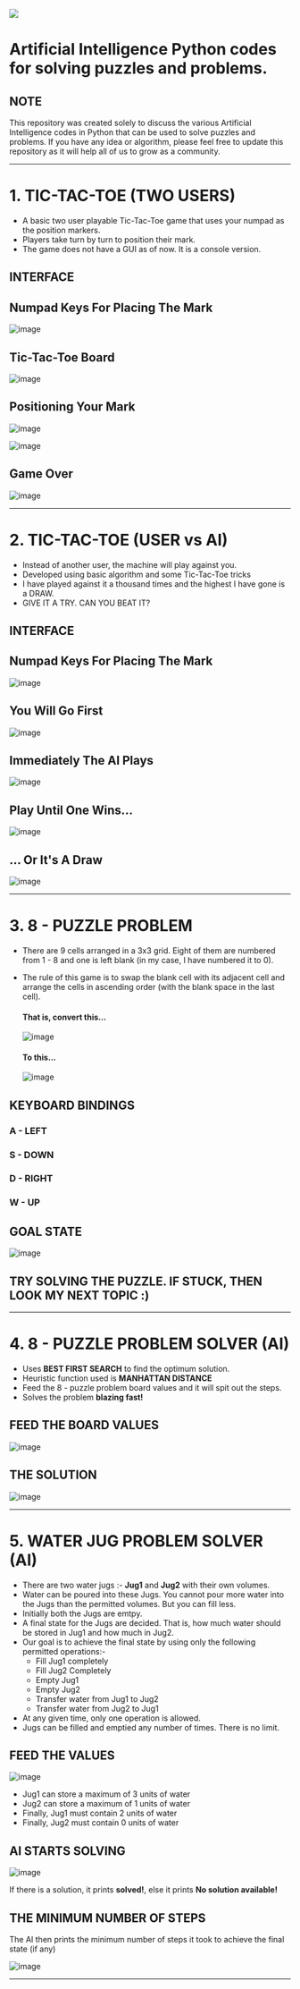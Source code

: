 ![](https://img.shields.io/static/v1?label=OPEN-SOURCED&message=Yes&color=blueviolet)

# Artificial Intelligence Python codes for solving puzzles and problems.

## NOTE

This repository was created solely to discuss the various Artificial Intelligence codes in Python that can be used to solve puzzles and problems. If you have any idea or algorithm, please feel free to update this repository as it will help all of us to grow as a community.

---

# 1. TIC-TAC-TOE (TWO USERS)   
   
- A basic two user playable Tic-Tac-Toe game that uses your numpad as the position markers.   
- Players take turn by turn to position their mark.   
- The game does not have a GUI as of now. It is a console version.

## INTERFACE

## Numpad Keys For Placing The Mark
![image](https://user-images.githubusercontent.com/55954313/125397562-b9ccb900-e3cb-11eb-83f9-a3f32b04927f.png)   


## Tic-Tac-Toe Board  

![image](https://user-images.githubusercontent.com/55954313/125396594-6148ec00-e3ca-11eb-96c6-59ce6d054445.png)   

## Positioning Your Mark

![image](https://user-images.githubusercontent.com/55954313/125396793-a4a35a80-e3ca-11eb-852d-03664844486d.png)   

![image](https://user-images.githubusercontent.com/55954313/125397021-fd72f300-e3ca-11eb-8634-3ecea78cbed1.png)

## Game Over

![image](https://user-images.githubusercontent.com/55954313/125398061-74f55200-e3cc-11eb-9bdc-2ba0b786980a.png)

---

# 2. TIC-TAC-TOE (USER vs AI)   
   
- Instead of another user, the machine will play against you.
- Developed using basic algorithm and some Tic-Tac-Toe tricks
- I have played against it a thousand times and the highest I have gone is a DRAW.
- GIVE IT A TRY. CAN YOU BEAT IT?   

## INTERFACE

## Numpad Keys For Placing The Mark
![image](https://user-images.githubusercontent.com/55954313/125397562-b9ccb900-e3cb-11eb-83f9-a3f32b04927f.png)   

## You Will Go First
![image](https://user-images.githubusercontent.com/55954313/125399778-ad962b00-e3ce-11eb-9178-8fd3e08489af.png)

## Immediately The AI Plays
![image](https://user-images.githubusercontent.com/55954313/125399936-ddddc980-e3ce-11eb-85f3-1d5272b8ac64.png)

## Play Until One Wins...
![image](https://user-images.githubusercontent.com/55954313/125400018-f817a780-e3ce-11eb-8ef0-19d4bbc96618.png)

## ... Or It's A Draw
![image](https://user-images.githubusercontent.com/55954313/125400132-29907300-e3cf-11eb-88d9-eff0ea78f5ec.png)

---

# 3. 8 - PUZZLE PROBLEM   
   
- There are 9 cells arranged in a 3x3 grid. Eight of them are numbered from 1 - 8 and one is left blank (in my case, I have numbered it to 0).
- The rule of this game is to swap the blank cell with its adjacent cell and arrange the cells in ascending order (with the blank space in the last cell).   
  #### That is, convert this...   
  
  ![image](https://user-images.githubusercontent.com/55954313/125402163-b5a39a00-e3d1-11eb-9466-2bc1c7bdef15.png)   
  
  #### To this...   
  
  ![image](https://user-images.githubusercontent.com/55954313/125401360-ad972a80-e3d0-11eb-81e2-7ea72e4e05df.png)   
  
## KEYBOARD BINDINGS

### A - LEFT
### S - DOWN
### D - RIGHT
### W - UP

## GOAL STATE

![image](https://user-images.githubusercontent.com/55954313/125401360-ad972a80-e3d0-11eb-81e2-7ea72e4e05df.png)  

## TRY SOLVING THE PUZZLE. IF STUCK, THEN LOOK MY NEXT TOPIC :)

---

# 4. 8 - PUZZLE PROBLEM SOLVER (AI)   
   
- Uses **BEST FIRST SEARCH** to find the optimum solution.
- Heuristic function used is **MANHATTAN DISTANCE**
- Feed the 8 - puzzle problem board values and it will spit out the steps.
- Solves the problem **blazing fast!**

## FEED THE BOARD VALUES

![image](https://user-images.githubusercontent.com/55954313/125405419-56e01f80-e3d5-11eb-9f4b-b43e8f282954.png)   

## THE SOLUTION

![image](https://user-images.githubusercontent.com/55954313/125405521-75deb180-e3d5-11eb-8354-ccb22fccaf0e.png)

---

# 5. WATER JUG PROBLEM SOLVER (AI)  
   
- There are two water jugs :- **Jug1** and **Jug2** with their own volumes.
- Water can be poured into these Jugs. You cannot pour more water into the Jugs than the permitted volumes. But you can fill less.
- Initially both the Jugs are emtpy.
- A final state for the Jugs are decided. That is, how much water should be stored in Jug1 and how much in Jug2.
- Our goal is to achieve the final state by using only the following permitted operations:- 
   * Fill Jug1 completely
   * Fill Jug2 Completely
   * Empty Jug1
   * Empty Jug2
   * Transfer water from Jug1 to Jug2
   * Transfer water from Jug2 to Jug1
- At any given time,  only one operation is allowed.
- Jugs can be filled and emptied any number of times. There is no limit.   
   
## FEED THE VALUES

![image](https://user-images.githubusercontent.com/55954313/129287894-ed3ed015-055d-4237-99f8-d814277abdd9.png)   
   
- Jug1 can store a maximum of 3 units of water
- Jug2 can store a maximum of 1 units of water
- Finally, Jug1 must contain 2 units of water
- Finally, Jug2 must contain 0 units of water   
   
## AI STARTS SOLVING

![image](https://user-images.githubusercontent.com/55954313/129288162-e5ce4b3b-3800-4950-8375-ff032d8e1272.png)   
   
If there is a solution, it prints **solved!**, else it prints **No solution available!**

## THE MINIMUM NUMBER OF STEPS   
   
The AI then prints the minimum number of steps it took to achieve the final state (if any)   
   
![image](https://user-images.githubusercontent.com/55954313/129288413-958bf521-7a3f-4910-a9ee-4f80f01fe349.png)

---

